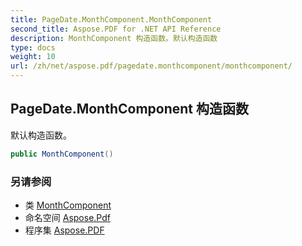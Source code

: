 ```yaml
---
title: PageDate.MonthComponent.MonthComponent
second_title: Aspose.PDF for .NET API Reference
description: MonthComponent 构造函数。默认构造函数
type: docs
weight: 10
url: /zh/net/aspose.pdf/pagedate.monthcomponent/monthcomponent/
---
```

## PageDate.MonthComponent 构造函数

默认构造函数。

```csharp
public MonthComponent()
```

### 另请参阅

* 类 [MonthComponent](../)
* 命名空间 [Aspose.Pdf](../../../aspose.pdf/)
* 程序集 [Aspose.PDF](../../../)